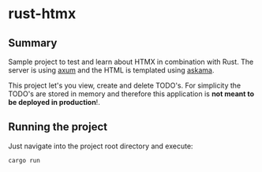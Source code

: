 # rust-htmx

## Summary

Sample project to test and learn about HTMX in combination with Rust. The server is using [axum](https://github.com/tokio-rs/axum) 
and the HTML is templated using [askama](https://github.com/djc/askama).

This project let's you view, create and delete TODO's. For simplicity the TODO's are stored in memory and 
therefore this application is **not meant to be deployed in production**!.

## Running the project

Just navigate into the project root directory and execute:

```
cargo run
```
